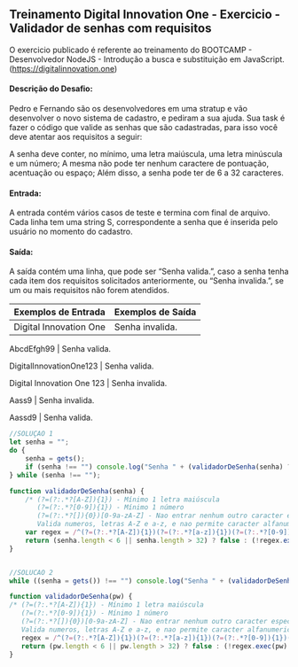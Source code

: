 ## Treinamento Digital Innovation One - Exercicio - Validador de senhas com requisitos

O exercicio publicado é referente ao treinamento do BOOTCAMP - Desenvolvedor NodeJS -  Introdução a busca e substituição em JavaScript.
(https://digitalinnovation.one)

#### Descrição do Desafio:

Pedro e Fernando são os desenvolvedores em uma stratup e vão desenvolver o novo sistema de cadastro, e pediram a sua ajuda. Sua task é fazer o código que valide as senhas que são cadastradas, para isso você deve atentar aos requisitos a seguir:

A senha deve conter, no mínimo, uma letra maiúscula, uma letra minúscula e um número;
A mesma não pode ter nenhum caractere de pontuação, acentuação ou espaço;
Além disso, a senha pode ter de 6 a 32 caracteres.


#### Entrada:

A entrada contém vários casos de teste e termina com final de arquivo. Cada linha tem uma string S, correspondente a senha que é inserida pelo usuário no momento do cadastro.

#### Saída:

A saída contém uma linha, que pode ser “Senha valida.”, caso a senha tenha cada item dos requisitos solicitados anteriormente, ou “Senha invalida.”, se um ou mais requisitos não forem atendidos.

Exemplos de Entrada  | Exemplos de Saída
------------- | -------------
Digital Innovation One | Senha invalida.

AbcdEfgh99 | Senha valida.

DigitalInnovationOne123 | Senha valida.

Digital Innovation One 123 | Senha invalida.

Aass9 | Senha invalida.

Aassd9 | Senha valida.

```javascript
//SOLUÇAO 1
let senha = "";
do {
    senha = gets();
    if (senha !== "") console.log("Senha " + (validadorDeSenha(senha) ? "valida." : "invalida."));
} while (senha !== "");

function validadorDeSenha(senha) {
    /* (?=(?:.*?[A-Z]){1}) - Mínimo 1 letra maiúscula
       (?=(?:.*?[0-9]){1}) - Mínimo 1 número
       (?=(?:.*?[]){0})[0-9a-zA-Z] - Nao entrar nenhum outro caracter especial, dentro dos colchetes estar em branco
       Valida numeros, letras A-Z e a-z, e nao permite caracter alfanumerico. */
    var regex = /^(?=(?:.*?[A-Z]){1})(?=(?:.*?[a-z]){1})(?=(?:.*?[0-9]){1})(?=(?:.*?[]){0})[0-9a-zA-Z]*$/;
    return (senha.length < 6 || senha.length > 32) ? false : (!regex.exec(senha) ? false : true);
}


//SOLUCAO 2
while ((senha = gets()) !== "") console.log("Senha " + (validadorDeSenha(senha) ? "valida." : "invalida.")); 

function validadorDeSenha(pw) {
/* (?=(?:.*?[A-Z]){1}) - Mínimo 1 letra maiúscula
   (?=(?:.*?[0-9]){1}) - Mínimo 1 número
   (?=(?:.*?[]){0})[0-9a-zA-Z] - Nao entrar nenhum outro caracter especial, dentro dos colchetes estar em branco
   Valida numeros, letras A-Z e a-z, e nao permite caracter alfanumerico. */
   regex = /^(?=(?:.*?[A-Z]){1})(?=(?:.*?[a-z]){1})(?=(?:.*?[0-9]){1})(?=(?:.*?[]){0})[0-9a-zA-Z]*$/; 
   return (pw.length < 6 || pw.length > 32) ? false : (!regex.exec(pw) ? false : true);
}
```
